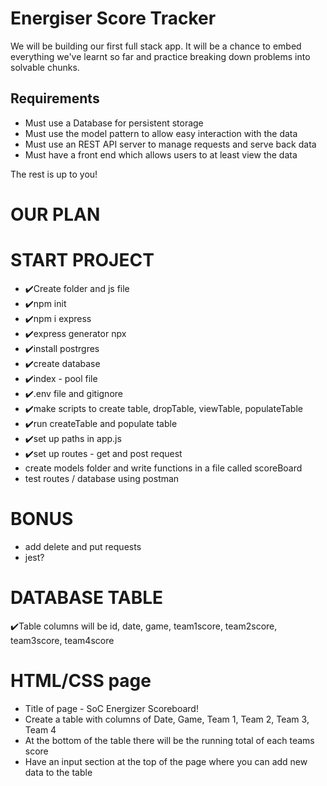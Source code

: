 # Energiser Score Tracker

We will be building our first full stack app. It will be a chance to embed everything we've learnt so far and practice breaking down problems into solvable chunks.

## Requirements

- Must use a Database for persistent storage
- Must use the model pattern to allow easy interaction with the data
- Must use an REST API server to manage requests and serve back data
- Must have a front end which allows users to at least view the data

The rest is up to you!

# OUR PLAN

# START PROJECT

- ✔️Create folder and js file
- ✔️npm init
- ✔️npm i express
- ✔️express generator npx
- ✔️install postrgres
- ✔️create database
- ✔️index - pool file
- ✔️.env file and gitignore
- ✔️make scripts to create table, dropTable, viewTable, populateTable
- ✔️run createTable and populate table
- ✔️set up paths in app.js
- ✔️set up routes - get and post request
- create models folder and write functions in a file called scoreBoard
- test routes / database using postman

# BONUS

- add delete and put requests
- jest?

# DATABASE TABLE

✔️Table columns will be id, date, game, team1score, team2score, team3score, team4score

# HTML/CSS page

- Title of page - SoC Energizer Scoreboard!
- Create a table with columns of Date, Game, Team 1, Team 2, Team 3, Team 4
- At the bottom of the table there will be the running total of each teams score
- Have an input section at the top of the page where you can add new data to the table
